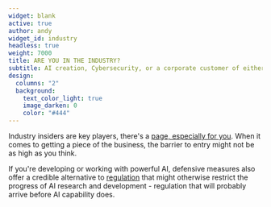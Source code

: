```yaml
---
widget: blank
active: true
author: andy
widget_id: industry
headless: true
weight: 7000
title: ARE YOU IN THE INDUSTRY?
subtitle: AI creation, Cybersecurity, or a corporate customer of either?
design:
  columns: "2"
  background:
    text_color_light: true
    image_darken: 0
    color: "#444"
---
```


Industry insiders are key players, there's a [page, especially for you](/industry).  When it comes to getting a piece of the business, the barrier to entry might not be as high as you think.

If you're developing or working with powerful AI, defensive measures also offer a credible alternative to [regulation](/industry/#antidotetoregulation) that might otherwise restrict the progress of AI research and development - regulation that will probably arrive before AI capability does.
